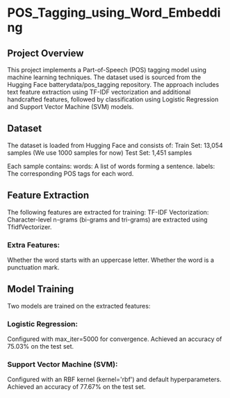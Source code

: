 # POS_Tagging_using_Word_Embedding

## Project Overview

This project implements a Part-of-Speech (POS) tagging model using machine learning techniques. The dataset used is sourced from the Hugging Face batterydata/pos_tagging repository. The approach includes text feature extraction using TF-IDF vectorization and additional handcrafted features, followed by classification using Logistic Regression and Support Vector Machine (SVM) models.

## Dataset

The dataset is loaded from Hugging Face and consists of:
Train Set: 13,054 samples (We use 1000 samples for now)
Test Set: 1,451 samples

Each sample contains:
words: A list of words forming a sentence.
labels: The corresponding POS tags for each word.

## Feature Extraction
The following features are extracted for training:
TF-IDF Vectorization: Character-level n-grams (bi-grams and tri-grams) are extracted using TfidfVectorizer.
### Extra Features:
Whether the word starts with an uppercase letter.
Whether the word is a punctuation mark.

## Model Training

Two models are trained on the extracted features:
### Logistic Regression:
Configured with max_iter=5000 for convergence.
Achieved an accuracy of 75.03% on the test set.

### Support Vector Machine (SVM):
Configured with an RBF kernel (kernel='rbf') and default hyperparameters.
Achieved an accuracy of 77.67% on the test set.
